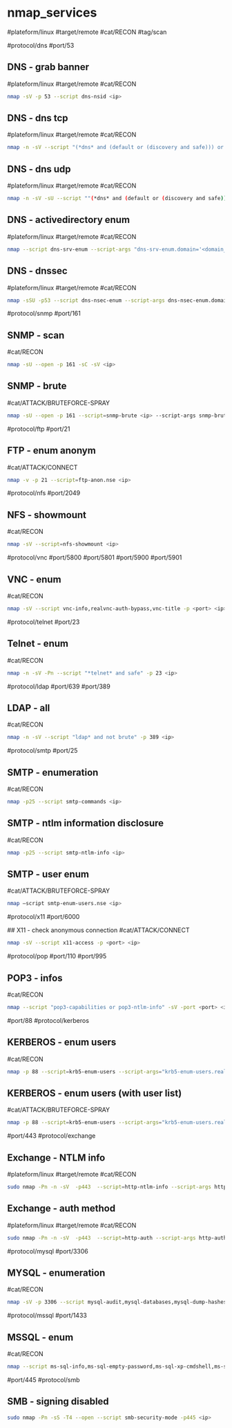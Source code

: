 # nmap_services

#plateform/linux #target/remote #cat/RECON #tag/scan


#protocol/dns #port/53

## DNS - grab banner
#plateform/linux  #target/remote  #cat/RECON
```bash
nmap -sV -p 53 --script dns-nsid <ip>
```

## DNS - dns tcp
#plateform/linux  #target/remote  #cat/RECON
```bash
nmap -n -sV --script "(*dns* and (default or (discovery and safe))) or dns-random-txid or dns-random-srcport" -p 53 <ip>
``` 

## DNS - dns udp
#plateform/linux  #target/remote  #cat/RECON
```bash
nmap -n -sV -sU --script ""(*dns* and (default or (discovery and safe))) or dns-random-txid or dns-random-srcport" -p 53 <ip>
``` 

## DNS - activedirectory enum
#plateform/linux  #target/remote  #cat/RECON
```bash
nmap --script dns-srv-enum --script-args "dns-srv-enum.domain='<domain_fqdn>'"
```

## DNS - dnssec 
#plateform/linux  #target/remote  #cat/RECON
```bash
nmap -sSU -p53 --script dns-nsec-enum --script-args dns-nsec-enum.domains=<domain_fqdn> <ip>
```

#protocol/snmp #port/161

## SNMP - scan
#cat/RECON
```bash
nmap -sU --open -p 161 -sC -sV <ip>
```

## SNMP - brute
#cat/ATTACK/BRUTEFORCE-SPRAY 
```bash
nmap -sU --open -p 161 --script=snmp-brute <ip> --script-args snmp-brute.communitiesdb=<snmp_community_strings_file>
```

#protocol/ftp #port/21

## FTP - enum anonym
#cat/ATTACK/CONNECT
```bash
nmap -v -p 21 --script=ftp-anon.nse <ip>
```

#protocol/nfs #port/2049

## NFS - showmount
#cat/RECON 
```bash
nmap -sV --script=nfs-showmount <ip>
```

#protocol/vnc #port/5800 #port/5801 #port/5900 #port/5901

## VNC - enum
#cat/RECON 
```bash
nmap -sV --script vnc-info,realvnc-auth-bypass,vnc-title -p <port> <ip>
```

#protocol/telnet #port/23

## Telnet - enum
#cat/RECON 
```bash
nmap -n -sV -Pn --script "*telnet* and safe" -p 23 <ip>
```

#protocol/ldap  #port/639 #port/389


## LDAP - all
#cat/RECON 
```bash
nmap -n -sV --script "ldap* and not brute" -p 389 <ip>
```

#protocol/smtp #port/25

## SMTP - enumeration
#cat/RECON 
```bash
nmap -p25 --script smtp-commands <ip>
```

## SMTP - ntlm information disclosure
#cat/RECON 
```bash
nmap -p25 --script smtp-ntlm-info <ip>
```

## SMTP - user enum
#cat/ATTACK/BRUTEFORCE-SPRAY  
```bash
nmap –script smtp-enum-users.nse <ip>
```


#protocol/x11 #port/6000

## X11 - check anonymous connection
#cat/ATTACK/CONNECT  
```bash
nmap -sV --script x11-access -p <port> <ip>
```

#protocol/pop #port/110 #port/995

## POP3 - infos
#cat/RECON 
```bash
nmap --script "pop3-capabilities or pop3-ntlm-info" -sV -port <port> <ip>
```

#port/88 #protocol/kerberos

## KERBEROS - enum users
#cat/RECON 
```bash
nmap -p 88 --script=krb5-enum-users --script-args="krb5-enum-users.realm='<domain_fqdn>'" <ip>
```

## KERBEROS - enum users (with user list)
#cat/ATTACK/BRUTEFORCE-SPRAY
```bash
nmap -p 88 --script=krb5-enum-users --script-args="krb5-enum-users.realm='<domain_fqdn>',userdb=<users_list_file>" <ip>
```

#port/443 #protocol/exchange

## Exchange - NTLM info
#plateform/linux  #target/remote  #cat/RECON
```bash
sudo nmap -Pn -n -sV  -p443  --script=http-ntlm-info --script-args http-ntlm-info.root=/<path|ews> <ip>
```

## Exchange - auth method
#plateform/linux  #target/remote  #cat/RECON
```bash
sudo nmap -Pn -n -sV  -p443  --script=http-auth --script-args http-auth.path=/<path|ews> <ip>
```

#protocol/mysql  #port/3306
## MYSQL - enumeration
#cat/RECON 
```bash
nmap -sV -p 3306 --script mysql-audit,mysql-databases,mysql-dump-hashes,mysql-empty-password,mysql-enum,mysql-info,mysql-query,mysql-users,mysql-variables,mysql-vuln-cve2012-2122 <ip>
```

#protocol/mssql  #port/1433 

## MSSQL - enum
#cat/RECON
```bash
nmap --script ms-sql-info,ms-sql-empty-password,ms-sql-xp-cmdshell,ms-sql-config,ms-sql-ntlm-info,ms-sql-tables,ms-sql-hasdbaccess,ms-sql-dac,ms-sql-dump-hashes --script-args mssql.instance-port=1433,mssql.username=sa,mssql.password=,mssql.instance-name=MSSQLSERVER -sV -p 1433 <ip>
```


#port/445 #protocol/smb

## SMB - signing disabled
```bash
sudo nmap -Pn -sS -T4 --open --script smb-security-mode -p445 <ip>
```